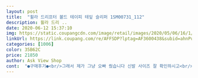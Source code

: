 ```yaml
---
layout: post 
title:  "휠라 드리프터 볼드 테이피 테잎 슬리퍼 1SM00731_112" 
description: 휠라 드리 ..
date: 2020-06-12 15:37:10 
img: https://static.coupangcdn.com/image/retail/images/2020/05/06/16/1/18fd0aeb-a1ce-443d-b4ce-dc27b83eae9e.jpg 
linkUrl: https://link.coupang.com/re/AFFSDP?lptag=AF3600438&subid=ahnPublicAsk&pageKey=1575164959&itemId=2693421533&vendorItemId=70646475144&traceid=V0-113-5f2e3c9c8fac2f24 
categories: [1006] 
color: 35B62C 
price: 21850 
author: Ask View Shop 
cont:  "●구매후기●<br/>그래서 제가 그냥 오빠 줬습니다 신발 사이즈 잘 확인하시고<br/>근데 진짜 짱이예요 너무 딱딱한거랑 사이즈빼면 완벽합네다<br/>때 타는 게 좀 걱정이긴 하지만 올흰이 제일 예쁜 듯!! 글고 평소보다 일부러 크게 시켰는데 헐떡이지 않고 넉넉하니 적당해요ㅋㅋ 230 시켰으면 작진 않아도 딱 맞아서 원하는 착화감은 아니었을 것 같은.<br/>.<br/> 아 글고 생각보다 탄력있고 푹신함<br/>사시고요 화면에서 보이는 것처럼 딱딱해요 정말로 이걸로 때리면 기절각입니다 딱딱해서 학교에서 신어도 좋을것 같습니다<br/>싸게 잘 샀어용<br/>아이가 좋아하네요.<br/> 아주 편하다고 하네요.<br/> 예쁘기도하고<br/>저 사이즈 250이라서 250살려했어요 근데 250이 크더라고요.<br/>.<br/>??<br/>그래서 제가 그냥 오빠 줬습니다 신발 사이즈 잘 확인하시고<br/>근데 진짜 짱이예요 너무 딱딱한거랑 사이즈빼면 완벽합네다<br/>때 타는 게 좀 걱정이긴 하지만 올흰이 제일 예쁜 듯!! 글고 평소보다 일부러 크게 시켰는데 헐떡이지 않고 넉넉하니 적당해요ㅋㅋ 230 시켰으면 작진 않아도 딱 맞아서 원하는 착화감은 아니었을 것 같은.<br/>.<br/> 아 글고 생각보다 탄력있고 푹신함<br/>사시고요 화면에서 보이는 것처럼 딱딱해요 정말로 이걸로 때리면 기절각입니다 딱딱해서 학교에서 신어도 좋을것 같습니다<br/>싸게 잘 샀어용<br/>아이가 좋아하네요.<br/> 아주 편하다고 하네요.<br/> 예쁘기도하고<br/>저 사이즈 250이라서 250살려했어요 근데 250이 크더라고요.<br/>.<br/>??<br/>" 
---
```

